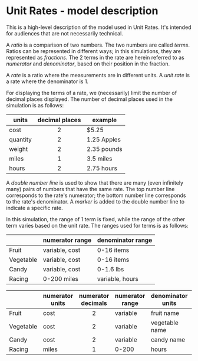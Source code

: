 # Unit Rates - model description

This is a high-level description of the model used in Unit Rates. It's intended for audiences
that are not necessarily technical.

A *ratio* is a comparison of two numbers. The two numbers are called *terms*. Ratios can be represented in different 
ways; in this simulations, they are represented as *fractions*.  The 2 terms in the rate are herein referred to as 
*numerator* and *denominator*, based on their position in the fraction. 

A *rate* is a ratio where the measurements are in different units. A *unit rate* is a rate where the denominator is 1.

For displaying the terms of a rate, we (necessarily) limit the number of decimal places displayed. The number of 
decimal places used in the simulation is as follows:

| units    | decimal places | example     |
| -------- |:--------------:| ----------- |
| cost     | 2              | $5.25       |
| quantity | 2              | 1.25 Apples |
| weight   | 2              | 2.35 pounds |
| miles    | 1              | 3.5 miles   |
| hours    | 2              | 2.75 hours  |

A *double number line* is used to show that there are many (even infinitely many) pairs of numbers that have
the same rate.  The top number line corresponds to the rate's numerator; the bottom number line corresponds to
the rate's denominator.  A *marker* is added to the double number line to indicate a specific rate.

In this simulation, the range of 1 term is fixed, while the range of the other term varies based on the unit rate. 
The ranges used for terms is as follows: 
  
|           | numerator range | denominator range  |
| --------- | --------------- | ------------------ |
| Fruit     | variable, cost  | 0-16 items         |
| Vegetable | variable, cost  | 0-16 items         | 
| Candy     | variable, cost  | 0-1.6 lbs          |
| Racing    | 0-200 miles     | variable, hours    | 


|           | numerator units | numerator decimals | numerator range | denominator units |  numerator decimals | denominator range  |
| --------- | --------------- |:------------------:| ------------------ | ------------------ |:------------------:| ------------------ |
| Fruit     | cost  | 2 | variable | fruit name | 2 | 0-16 |
| Vegetable | cost  | 2 | variable | vegetable name | 2 | 0-16 | 
| Candy     | cost  | 2 | variable | candy name | 2 | 0-1.6 |
| Racing    | miles | 1 | 0-200    | hours | 2 | variable  | 

